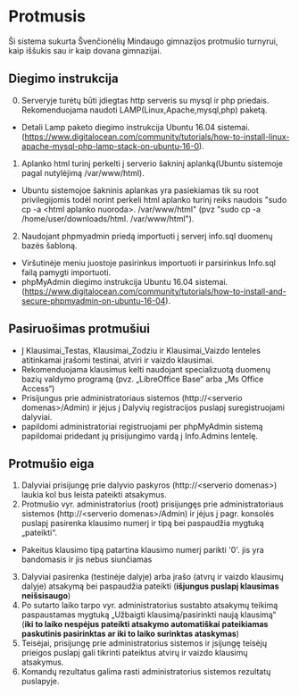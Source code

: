 # Protmusis

Ši sistema sukurta Švenčionėlių Mindaugo gimnazijos protmušio turnyrui, kaip iššukis sau ir kaip dovana gimnazijai.

## Diegimo instrukcija

0. Serveryje turėtų būti įdiegtas http serveris su mysql ir php priedais. Rekomenduojama naudoti LAMP(Linux,Apache,mysql,php) paketą.
 * Detali Lamp paketo diegimo instrukcija Ubuntu 16.04 sistemai. (https://www.digitalocean.com/community/tutorials/how-to-install-linux-apache-mysql-php-lamp-stack-on-ubuntu-16-0).
1. Aplanko html turinį perkelti į serverio šakninį aplanką(Ubuntu sistemoje pagal nutylėjimą /var/www/html).
 * Ubuntu sistemojoe šakninis aplankas yra pasiekiamas tik su root privilegijomis todėl norint perkeli html aplanko turinį reiks naudois "sudo cp -a \<html aplanko nuoroda>. /var/www/html" (pvz "sudo cp -a /home/user/downloads/html. /var/www/html").
2. Naudojant phpmyadmin priedą importuoti į serverį info.sql duomenų bazės šabloną.
  * Viršutinėje meniu juostoje pasirinkus importuoti ir parsirinkus Info.sql failą pamygti importuoti.
  * phpMyAdmin diegimo instrukcija Ubuntu 16.04 sistemai. (https://www.digitalocean.com/community/tutorials/how-to-install-and-secure-phpmyadmin-on-ubuntu-16-04).

## Pasiruošimas protmušiui

* Į Klausimai_Testas, Klausimai_Zodziu ir Klausimai_Vaizdo lenteles atitinkamai įrašomi testinai, atviri ir vaizdo klausimai.
 * Rekomenduojama klausimus kelti naudojant specializuotą duomenų bazių valdymo programą (pvz. „LibreOffice Base“ arba „Ms Office Access“)
* Prisijungus prie administratoriaus sistemos (http://\<serverio domenas>/Admin) ir įėjus į Dalyvių registracijos puslapį suregistruojami dalyviai.
 * papildomi administratoriai registruojami per phpMyAdmin sistemą papildomai pridedant jų prisijungimo vardą į Info.Admins lentelę.

## Protmušio eiga

1. Dalyviai prisijungę prie dalyvio paskyros (http://\<serverio domenas>) laukia kol bus leista pateikti atsakymus.
2. Protmušio vyr. administratorius (root) prisijungęs prie administratoriaus sistemos (http://\<serverio domenas>/Admin) ir įėjus į pagr. konsolės puslapį pasirenka klausimo numerį ir tipą bei paspaudžia mygtuką „pateikti“.
 * Pakeitus klausimo tipą patartina klausimo numerį parikti '0'. jis yra bandomasis ir jis nebus siunčiamas
3. Dalyviai pasirenka (testinėje dalyje) arba įrašo (atvrų ir vaizdo klausimų dalyje) atsakymą bei paspaudžia pateikti (**išjungus puslapį klausimas neišsisaugo**)
4. Po sutarto laiko tarpo vyr. administratorius sustabto atsakymų teikimą paspaustamas mygtuką „Užbaigti klausimą/pasirinkti naują klausimą“ (**iki to laiko nespėjus pateikti atsakymo automatiškai pateikiamas paskutinis pasirinktas ar iki to laiko surinktas ataskymas**)
5. Teisėjai, prisijungę prie administratorius sistemos ir įsijungę teisėjų prieigos puslapį gali tikrinti pateiktus atvirų ir vaizdo klausimų atsakymus.
6. Komandų rezultatus galima rasti administratorius sistemos rezultatų puslapyje.
